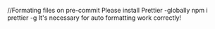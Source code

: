 //Formating files on pre-commit
Please install Prettier -globally
    npm i prettier -g
It's necessary for auto formatting work correctly!